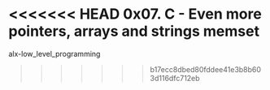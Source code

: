<<<<<<< HEAD
0x07. C - Even more pointers, arrays and strings
memset
=======
alx-low_level_programming
>>>>>>> b17ecc8dbed80fddee41e3b8b603d116dfc712eb
